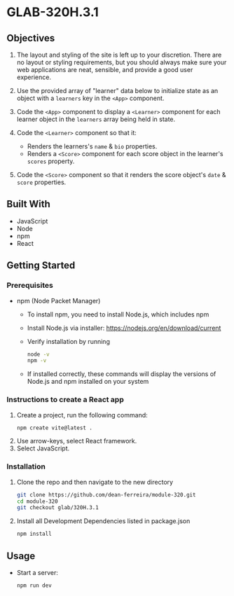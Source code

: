 # GLAB-320H.3.1

## Objectives

1. The layout and styling of the site is left up to your discretion. There are no layout or styling requirements, but you should always make sure your web applications are neat, sensible, and provide a good user experience.

2. Use the provided array of "learner" data below to initialize state as an object with a `learners` key in the `<App>` component.

3. Code the `<App>` component to display a `<Learner>` component for each learner object in the `learners` array being held in state.

4. Code the `<Learner>` component so that it:

   - Renders the learners's `name` & `bio` properties.
   - Renders a `<Score>` component for each score object in the learner's `scores` property.

5. Code the `<Score>` component so that it renders the score object's `date` & `score` properties.

## Built With

- JavaScript
- Node
- npm
- React

## Getting Started

### Prerequisites

- npm (Node Packet Manager)

  - To install npm, you need to install Node.js, which includes npm
  - Install Node.js via installer: https://nodejs.org/en/download/current
  - Verify installation by running

    ```sh
    node -v
    npm -v
    ```

  - If installed correctly, these commands will display the versions of Node.js and npm installed on your system

### Instructions to create a React app

1. Create a project, run the following command:
   ```sh
   npm create vite@latest .
   ```
2. Use arrow-keys, select React framework.
3. Select JavaScript.

### Installation

1. Clone the repo and then navigate to the new directory
   ```sh
   git clone https://github.com/dean-ferreira/module-320.git
   cd module-320
   git checkout glab/320H.3.1
   ```
2. Install all Development Dependencies listed in package.json
   ```sh
   npm install
   ```

## Usage

- Start a server:
  ```sh
  npm run dev
  ```
